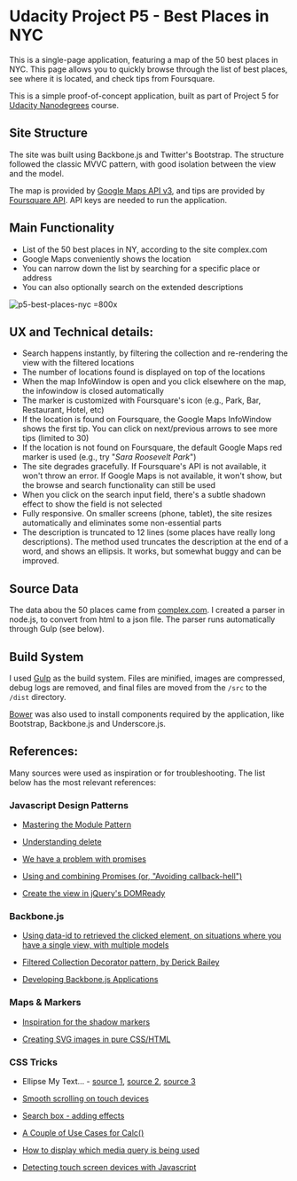 # Udacity Project P5 - Best Places in NYC

This is a single-page application, featuring a map of the 50 best places in NYC. This page allows you to quickly browse through the list of best places, see where it is located, and check tips from Foursquare.

This is a simple proof-of-concept application,  built as part of Project 5 for [Udacity Nanodegrees](https://www.udacity.com/nanodegree) course.


## Site Structure

The site was built using Backbone.js and Twitter's Bootstrap. The structure followed the classic MVVC pattern, with good isolation between the view and the model.

The map is provided by [Google Maps API v3](https://developers.google.com/maps/documentation/javascript), and tips are provided by [Foursquare API](https://developer.foursquare.com/). API keys are needed to run the application.


## Main Functionality

* List of the 50 best places in NY, according to the site complex.com
* Google Maps conveniently shows the location
* You can narrow down the list by searching for a specific place or address
* You can also optionally search on the extended descriptions

![p5-best-places-nyc =800x](https://cloud.githubusercontent.com/assets/11373126/8270345/6a4b59fc-17aa-11e5-8c94-8264846f6540.png)


## UX and Technical details:

* Search happens instantly, by filtering the collection and re-rendering the view with the filtered locations
* The number of locations found is displayed on top of the locations
* When the map InfoWindow is open and you click elsewhere on the map, the infowindow is closed automatically
* The marker is customized with Foursquare's icon (e.g., Park, Bar, Restaurant, Hotel, etc)
* If the location is found on Foursquare, the Google Maps InfoWindow shows the first tip. You can click on next/previous arrows to see more tips (limited to 30)
* If the location is not found on Foursquare, the default Google Maps red marker is used (e.g., try "*Sara Roosevelt Park*")
* The site degrades gracefully. If Foursquare's API is not available, it won't throw an error. If Google Maps is not available, it won't show, but the browse and search functionality can still be used
* When you click on the search input field, there's a subtle shadown effect to show the field is not selected
* Fully responsive. On smaller screens (phone, tablet), the site resizes automatically and eliminates some non-essential parts
* The description is truncated to 12 lines (some places have really long descriptions). The method used truncates the description at the end of a word, and shows an ellipsis. It works, but somewhat buggy and can be improved.


## Source Data

The data abou the 50 places came from [complex.com](http://www.complex.com/pop-culture/2014/07/the-50-coolest-places-in-nyc-right-now/). I created a parser in node.js, to convert from html to a json file. The parser runs automatically through Gulp (see below).


## Build System

I used [Gulp](http://gulpjs.com/) as the build system. Files are minified, images are compressed, debug logs are removed, and final files are moved from the `/src` to the `/dist` directory.

[Bower](http://bower.io/) was also used to install components required by the application, like Bootstrap, Backbone.js and Underscore.js.


## References:

Many sources were used as inspiration or for troubleshooting. The list below has the most relevant references:

### Javascript Design Patterns

- [Mastering the Module Pattern](http://toddmotto.com/mastering-the-module-pattern/)

- [Understanding delete](http://perfectionkills.com/understanding-delete/)

- [We have a problem with promises](http://pouchdb.com/2015/05/18/we-have-a-problem-with-promises.html)

- [Using and combining Promises (or, "Avoiding callback-hell")](http://www.nurkiewicz.com/2013/03/promises-and-deferred-objects-in-jquery.html)

- [Create the view in jQuery's DOMReady](http://stackoverflow.com/questions/10371539/why-define-anonymous-function-and-pass-jquery-as-the-argument/10372429#10372429)


### Backbone.js

- [Using data-id to retrieved the clicked element, on situations where you have a single view, with multiple models](https://lostechies.com/derickbailey/2011/10/11/backbone-js-getting-the-model-for-a-clicked-element/)

- [Filtered Collection Decorator pattern, by Derick Bailey](http://spin.atomicobject.com/2013/08/08/filter-backbone-collection/)

- [Developing Backbone.js Applications](http://addyosmani.github.io/backbone-fundamentals/#events)


### Maps & Markers

- [Inspiration for the shadow markers](http://www.foodspotting.com/find/within/40.74368139882518,-73.99250956170653/40.769687713159634,-73.91182871453856)

- [Creating SVG images in pure CSS/HTML](http://metafizzy.co/blog/making-svg-buttons/)


### CSS Tricks

- Ellipse My Text… - [source 1](https://css-tricks.com/line-clampin/), [source 2](http://html5hub.com/ellipse-my-text/), [source 3](http://jsfiddle.net/nLf0Ltf6/2/)

- [Smooth scrolling on touch devices](https://css-tricks.com/snippets/css/momentum-scrolling-on-ios-overflow-elements/)

- [Search box - adding effects](http://callmenick.com/post/various-css-input-text-styles)

- [A Couple of Use Cases for Calc()](https://css-tricks.com/a-couple-of-use-cases-for-calc/)

- [How to display which media query is being used](http://stackoverflow.com/questions/13730405/how-to-display-which-media-query-is-being-used)

- [Detecting touch screen devices with Javascript](http://stackoverflow.com/questions/3974827/detecting-touch-screen-devices-with-javascript)
